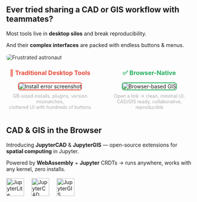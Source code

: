 <!-- Slide 1: Hook / Pain -->
<section>
  <h2>Ever tried sharing a CAD or GIS workflow with teammates?</h2>
  <p class="fragment">Most tools live in <strong>desktop silos</strong> and break reproducibility.</p>
  <p class="fragment">And their <strong>complex interfaces</strong> are packed with endless buttons & menus.</p>
  <div class="fragment" style="margin-top: 1rem;">
    <img src="images/astronaut-with-a-surprise.webp" 
         alt="Frustrated astronaut" 
         style="max-height: 60vh; border-radius: 8px; opacity: 0.9;" />
  </div>
</section>

<!-- Slide 2: Visual Meme / Contrast -->
<section>
  <div style="display: flex; gap: 2rem; align-items: center; justify-content: center;">
    <div style="flex: 1; text-align: center;">
      <h3 style="color: #e74c3c;">🚨 Traditional Desktop Tools</h3>
      <img src="images/qgis-install-error.png" alt="Install error screenshot"
           style="max-width: 100%; max-height: 45vh; border: 2px solid #e74c3c; border-radius: 6px;" />
      <p style="font-size: 0.9em; color: #aaa; margin-top: 0.5rem;">
        GB-sized installs, plugins, version mismatches, <br/> cluttered UI with hundreds of buttons
      </p>
    </div>
    <div style="flex: 1; text-align: center;">
      <h3 style="color: #27ae60;">✅ Browser-Native</h3>
      <img src="images/jgis.png" alt="Browser-based GIS" 
           style="max-width: 100%; max-height: 45vh; border: 2px solid #27ae60; border-radius: 6px;" />
      <p style="font-size: 0.9em; color: #aaa; margin-top: 0.5rem;">
        Open a link → clean, minimal UI, <br/> CAD/GIS ready, collaborative, reproducible
      </p>
    </div>
  </div>
</section>

<!-- Slide 3: Solution Intro -->
<section>
  <h2>CAD & GIS in the Browser</h2>
  <p class="fragment">
    Introducing <strong>JupyterCAD</strong> & <strong>JupyterGIS</strong> — open-source extensions for <strong>spatial computing</strong> in Jupyter.
  </p>
  <p class="fragment">
    Powered by <strong>WebAssembly</strong> + <strong>Jupyter</strong> CRDTs → runs anywhere, works with any kernel, zero installs.
  </p>
  <div class="fragment" style="margin-top: 1rem;">
    <img src="images/jupyterlite.png" alt="JupyterLite" style="height: 3rem; margin-right: 1rem;" />
    <img src="images/jcad.png" alt="JupyterCAD" style="height: 3rem; margin-right: 1rem;" />
    <img src="images/jgis.png" alt="JupyterGIS" style="height: 3rem;" />
  </div>
</section>
